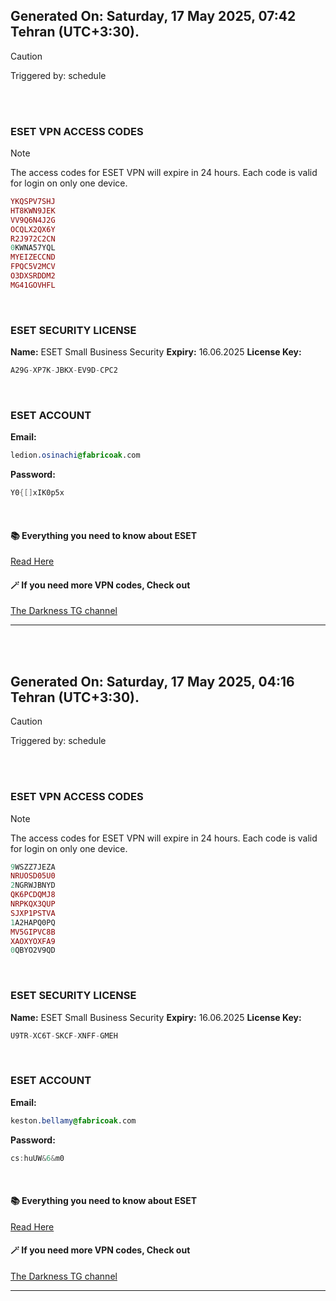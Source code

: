 ## Generated On: Saturday, 17 May 2025, 07:42 Tehran (UTC+3:30).

> [!CAUTION]
> Triggered by: schedule

<br><br>

### ESET VPN ACCESS CODES

> [!NOTE]
> The access codes for ESET VPN will expire in 24 hours.
> Each code is valid for login on only one device.

```ruby
YKQSPV7SHJ
HT8KWN9JEK
VV9Q6N4J2G
OCQLX2QX6Y
R2J972C2CN
0KWNA57YQL
MYEIZECCND
FPQC5V2MCV
O3DXSRDDM2
MG41GOVHFL
```

<br>

### ESET SECURITY LICENSE

**Name:** ESET Small Business Security
**Expiry:** 16.06.2025
**License Key:**

```POV-Ray SDL
A29G-XP7K-JBKX-EV9D-CPC2
```

<br>

### ESET ACCOUNT

**Email:**

```CSS
ledion.osinachi@fabricoak.com
```

**Password:**

```POV-Ray SDL
Y0{[]xIK0p5x
```

<br>

#### 📚 Everything you need to know about ESET

[Read Here](https://t.me/F_NiREvil/2113)

#### 🪄 If you need more VPN codes, Check out

[The Darkness TG channel](https://t.me/Eset_key_trial)

---

<br><br>

## Generated On: Saturday, 17 May 2025, 04:16 Tehran (UTC+3:30).

> [!CAUTION]
> Triggered by: schedule

<br><br>

### ESET VPN ACCESS CODES

> [!NOTE]
> The access codes for ESET VPN will expire in 24 hours.
> Each code is valid for login on only one device.

```ruby
9WSZZ7JEZA
NRUOSD05U0
2NGRWJBNYD
QK6PCDQMJ8
NRPKQX3QUP
SJXP1PSTVA
1A2HAPQ0PQ
MV5GIPVC8B
XAOXYOXFA9
0QBYO2V9QD
```

<br>

### ESET SECURITY LICENSE

**Name:** ESET Small Business Security
**Expiry:** 16.06.2025
**License Key:**

```POV-Ray SDL
U9TR-XC6T-SKCF-XNFF-GMEH
```

<br>

### ESET ACCOUNT

**Email:**

```CSS
keston.bellamy@fabricoak.com
```

**Password:**

```POV-Ray SDL
cs:huUW&6&m0
```

<br>

#### 📚 Everything you need to know about ESET

[Read Here](https://t.me/F_NiREvil/2113)

#### 🪄 If you need more VPN codes, Check out

[The Darkness TG channel](https://t.me/Eset_key_trial)

---

<br><br>

